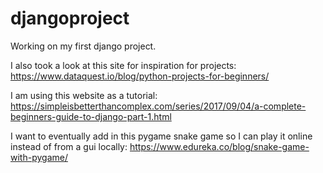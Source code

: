 # djangoproject
Working on my first django project.

I also took a look at this site for inspiration for projects: https://www.dataquest.io/blog/python-projects-for-beginners/

I am using this website as a tutorial: https://simpleisbetterthancomplex.com/series/2017/09/04/a-complete-beginners-guide-to-django-part-1.html 

I want to eventually add in this pygame snake game so I can play it online instead of from a gui locally: https://www.edureka.co/blog/snake-game-with-pygame/
